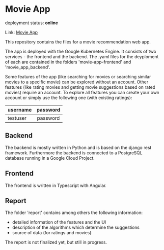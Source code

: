 # Movie App

deployment status: **online**

Link: [Movie App](http://35.234.113.42)

This repository contains the files for a movie recommendation web app.

The app is deployed with the Google Kubernetes Engine. It consists of two services - the frontend and the backend. The .yaml files for the deyploment of each are contained in the folders 'movie-app-frontend' and 'movie_app_backend'.

Some features of the app (like searching for movies or searching similar movies to a specific movie) can be explored without an account. Other features (like rating movies and getting movie suggestions based on rated movies) require an account. To explore all features you can create your own account or simply use the following one (with existing ratings):

| username   |   password    |
|------------|:-------------:|
| testuser   |    password   |

## Backend

The backend is mostly written in Python and is based on the django rest framework. Furthermore the backend is connected to a PostgreSQL database running in a Google Cloud Project.

## Frontend

The frontend is written in Typescript with Angular.

## Report

The folder 'report' contains among others the following information:
 - detailed information of the features and the UI
 - description of the algorithms which determine the suggestions
 - source of data (for ratings and movies)

The report is not finalized yet, but still in progress.
